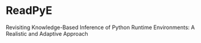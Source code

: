 # ReadPyE
Revisiting Knowledge-Based Inference of Python Runtime Environments: A Realistic and Adaptive Approach
